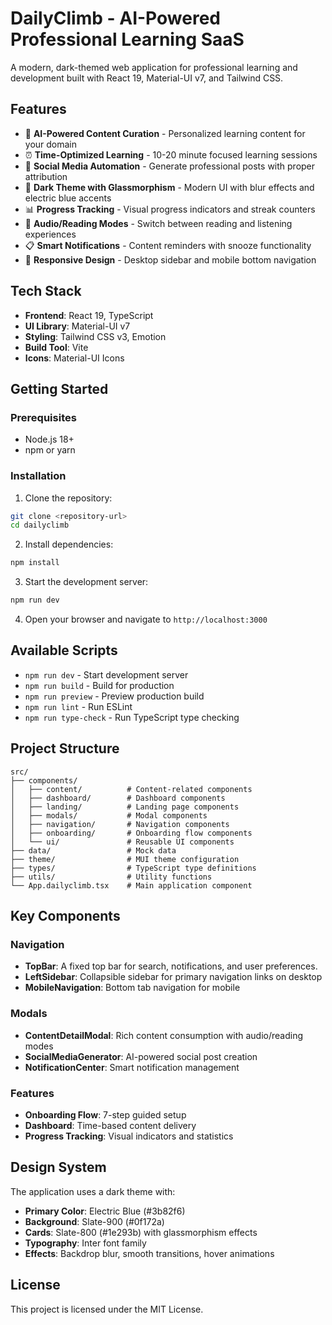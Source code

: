 # DailyClimb - AI-Powered Professional Learning SaaS

A modern, dark-themed web application for professional learning and development built with React 19, Material-UI v7, and Tailwind CSS.

## Features

- 🎯 **AI-Powered Content Curation** - Personalized learning content for your domain
- ⏰ **Time-Optimized Learning** - 10-20 minute focused learning sessions
- 📱 **Social Media Automation** - Generate professional posts with proper attribution
- 🌙 **Dark Theme with Glassmorphism** - Modern UI with blur effects and electric blue accents
- 📊 **Progress Tracking** - Visual progress indicators and streak counters
- 🔄 **Audio/Reading Modes** - Switch between reading and listening experiences
- 📋 **Smart Notifications** - Content reminders with snooze functionality
- 🎨 **Responsive Design** - Desktop sidebar and mobile bottom navigation

## Tech Stack

- **Frontend**: React 19, TypeScript
- **UI Library**: Material-UI v7
- **Styling**: Tailwind CSS v3, Emotion
- **Build Tool**: Vite
- **Icons**: Material-UI Icons

## Getting Started

### Prerequisites

- Node.js 18+ 
- npm or yarn

### Installation

1. Clone the repository:
```bash
git clone <repository-url>
cd dailyclimb
```

2. Install dependencies:
```bash
npm install
```

3. Start the development server:
```bash
npm run dev
```

4. Open your browser and navigate to `http://localhost:3000`

## Available Scripts

- `npm run dev` - Start development server
- `npm run build` - Build for production
- `npm run preview` - Preview production build
- `npm run lint` - Run ESLint
- `npm run type-check` - Run TypeScript type checking

## Project Structure

```
src/
├── components/
│   ├── content/          # Content-related components
│   ├── dashboard/        # Dashboard components
│   ├── landing/          # Landing page components
│   ├── modals/           # Modal components
│   ├── navigation/       # Navigation components
│   ├── onboarding/       # Onboarding flow components
│   └── ui/               # Reusable UI components
├── data/                 # Mock data
├── theme/                # MUI theme configuration
├── types/                # TypeScript type definitions
├── utils/                # Utility functions
└── App.dailyclimb.tsx    # Main application component
```

## Key Components

### Navigation
- **TopBar**: A fixed top bar for search, notifications, and user preferences.
- **LeftSidebar**: Collapsible sidebar for primary navigation links on desktop
- **MobileNavigation**: Bottom tab navigation for mobile

### Modals
- **ContentDetailModal**: Rich content consumption with audio/reading modes
- **SocialMediaGenerator**: AI-powered social post creation
- **NotificationCenter**: Smart notification management

### Features
- **Onboarding Flow**: 7-step guided setup
- **Dashboard**: Time-based content delivery
- **Progress Tracking**: Visual indicators and statistics

## Design System

The application uses a dark theme with:
- **Primary Color**: Electric Blue (#3b82f6)
- **Background**: Slate-900 (#0f172a)
- **Cards**: Slate-800 (#1e293b) with glassmorphism effects
- **Typography**: Inter font family
- **Effects**: Backdrop blur, smooth transitions, hover animations

## License

This project is licensed under the MIT License.